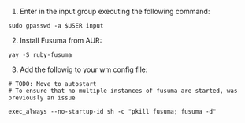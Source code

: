 1. Enter in the input group executing the following command:

```
sudo gpasswd -a $USER input
```

2. Install Fusuma from AUR:

```
yay -S ruby-fusuma
```

3. Add the followig to your wm config file:

```
# TODO: Move to autostart
# To ensure that no multiple instances of fusuma are started, was previously an issue

exec_always --no-startup-id sh -c "pkill fusuma; fusuma -d"
```
